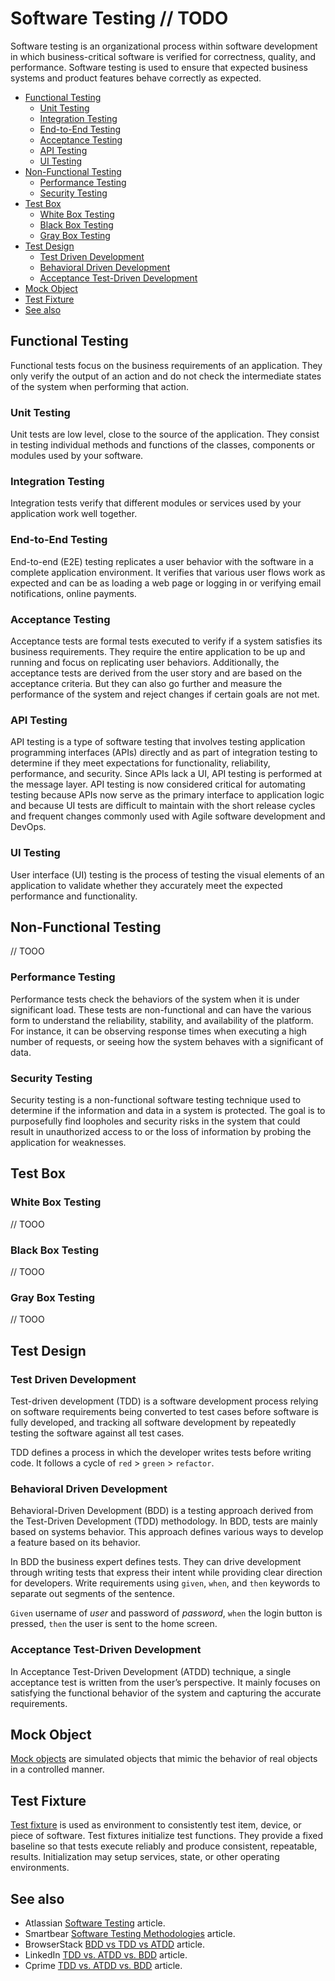 # Software Testing // TODO

Software testing is an organizational process within software development in which business-critical software is verified for correctness, quality, and performance. Software testing is used to ensure that expected business systems and product features behave correctly as expected.

- [Functional Testing](#functional-testing)
  - [Unit Testing](#unit-testing)
  - [Integration Testing](#integration-testing)
  - [End-to-End Testing](#end-to-end-testing)
  - [Acceptance Testing](#acceptance-testing)
  - [API Testing](#api-testing)
  - [UI Testing](#ui-testing)
- [Non-Functional Testing](#non-functional-testing)
  - [Performance Testing](#performance-testing)
  - [Security Testing](#security-testing)
- [Test Box](#test-box)
  - [White Box Testing](#white-box-testing)
  - [Black Box Testing](#black-box-testing)
  - [Gray Box Testing](#gray-box-testing)
- [Test Design](#test-design)
  - [Test Driven Development](#test-driven-development)
  - [Behavioral Driven Development](#behavioral-driven-development)
  - [Acceptance Test-Driven Development](#acceptance-test-driven-development)
- [Mock Object](#mock-object)
- [Test Fixture](#test-fixture)
- [See also](#see-also)

## Functional Testing

Functional tests focus on the business requirements of an application. They only verify the output of an action and do not check the intermediate states of the system when performing that action.

### Unit Testing

Unit tests are low level, close to the source of the application. They consist in testing individual methods and functions of the classes, components or modules used by your software.

### Integration Testing

Integration tests verify that different modules or services used by your application work well together.

### End-to-End Testing

End-to-end (E2E) testing replicates a user behavior with the software in a complete application environment. It verifies that various user flows work as expected and can be as loading a web page or logging in or verifying email notifications, online payments.

### Acceptance Testing

Acceptance tests are formal tests executed to verify if a system satisfies its business requirements. They require the entire application to be up and running and focus on replicating user behaviors. Additionally, the acceptance tests are derived from the user story and are based on the acceptance criteria. But they can also go further and measure the performance of the system and reject changes if certain goals are not met.

### API Testing

API testing is a type of software testing that involves testing application programming interfaces (APIs) directly and as part of integration testing to determine if they meet expectations for functionality, reliability, performance, and security. Since APIs lack a UI, API testing is performed at the message layer. API testing is now considered critical for automating testing because APIs now serve as the primary interface to application logic and because UI tests are difficult to maintain with the short release cycles and frequent changes commonly used with Agile software development and DevOps.

### UI Testing

User interface (UI) testing is the process of testing the visual elements of an application to validate whether they accurately meet the expected performance and functionality.

## Non-Functional Testing

// TOOO

### Performance Testing

Performance tests check the behaviors of the system when it is under significant load. These tests are non-functional and can have the various form to understand the reliability, stability, and availability of the platform. For instance, it can be observing response times when executing a high number of requests, or seeing how the system behaves with a significant of data.

### Security Testing

Security testing is a non-functional software testing technique used to determine if the information and data in a system is protected. The goal is to purposefully find loopholes and security risks in the system that could result in unauthorized access to or the loss of information by probing the application for weaknesses.

## Test Box

### White Box Testing

// TOOO

### Black Box Testing

// TOOO

### Gray Box Testing

// TOOO

## Test Design

### Test Driven Development

Test-driven development (TDD) is a software development process relying on software requirements being converted to test cases before software is fully developed, and tracking all software development by repeatedly testing the software against all test cases.

TDD defines a process in which the developer writes tests before writing code. It follows a cycle of `red` > `green` > `refactor`.

### Behavioral Driven Development

Behavioral-Driven Development (BDD) is a testing approach derived from the Test-Driven Development (TDD) methodology. In BDD, tests are mainly based on systems behavior. This approach defines various ways to develop a feature based on its behavior.

In BDD the business expert defines tests. They can drive development through writing tests that express their intent while providing clear direction for developers. Write requirements using `given`, `when`, and `then` keywords to separate out segments of the sentence.

`Given` username of  _user_ and password of _password_, `when` the login button is pressed, `then` the user is sent to the home screen.

### Acceptance Test-Driven Development

In Acceptance Test-Driven Development (ATDD) technique, a single acceptance test is written from the user’s perspective. It mainly focuses on satisfying the functional behavior of the system and capturing the accurate requirements.

## Mock Object

[Mock objects](https://code-craftsmanship-saturdays.gitbook.io/software-testing-fundamentals/mocking) are simulated objects that mimic the behavior of real objects in a controlled manner.

## Test Fixture

[Test fixture](https://code-craftsmanship-saturdays.gitbook.io/software-testing-fundamentals/test-fixtures) is used as environment to consistently test item, device, or piece of software. Test fixtures initialize test functions. They provide a fixed baseline so that tests execute reliably and produce consistent, repeatable, results. Initialization may setup services, state, or other operating environments.

## See also

- Atlassian [Software Testing](https://www.atlassian.com/continuous-delivery/software-testing/types-of-software-testing) article.
- Smartbear [Software Testing Methodologies](https://smartbear.com/learn/automated-testing/software-testing-methodologies/) article.
- BrowserStack [BDD vs TDD vs ATDD](https://www.browserstack.com/guide/tdd-vs-bdd-vs-atdd) article.
- LinkedIn [TDD vs. ATDD vs. BDD](https://www.linkedin.com/pulse/tdd-vs-atdd-bdd-vahid-farahmandian) article.
- Cprime [TDD vs. ATDD vs. BDD](https://www.cprime.com/resources/blog/tdd-vs-bdd-vs-atdd/) article.
